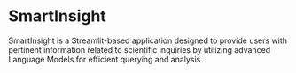 # SmartInsight
SmartInsight is a Streamlit-based application designed to provide users with pertinent information related to scientific inquiries by utilizing advanced Language Models for efficient querying and analysis
